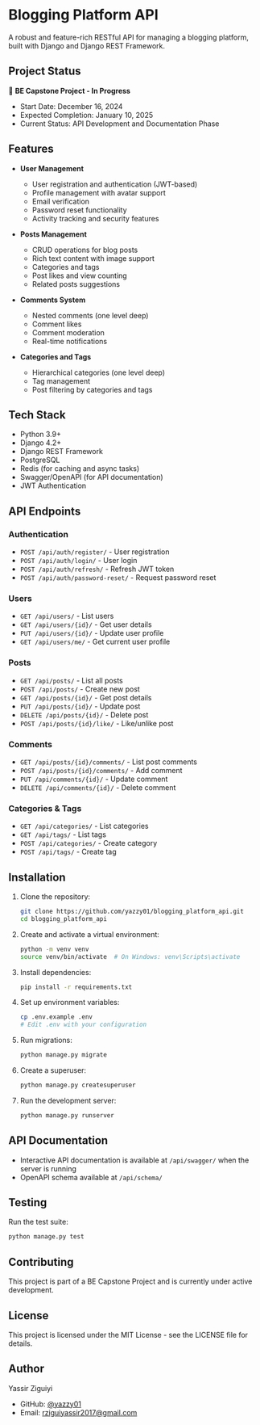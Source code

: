 # Blogging Platform API

A robust and feature-rich RESTful API for managing a blogging platform, built with Django and Django REST Framework.

## Project Status
🚀 **BE Capstone Project - In Progress**
- Start Date: December 16, 2024
- Expected Completion: January 10, 2025
- Current Status: API Development and Documentation Phase

## Features

- **User Management**
  - User registration and authentication (JWT-based)
  - Profile management with avatar support
  - Email verification
  - Password reset functionality
  - Activity tracking and security features

- **Posts Management**
  - CRUD operations for blog posts
  - Rich text content with image support
  - Categories and tags
  - Post likes and view counting
  - Related posts suggestions

- **Comments System**
  - Nested comments (one level deep)
  - Comment likes
  - Comment moderation
  - Real-time notifications

- **Categories and Tags**
  - Hierarchical categories (one level deep)
  - Tag management
  - Post filtering by categories and tags

## Tech Stack

- Python 3.9+
- Django 4.2+
- Django REST Framework
- PostgreSQL
- Redis (for caching and async tasks)
- Swagger/OpenAPI (for API documentation)
- JWT Authentication

## API Endpoints

### Authentication
- `POST /api/auth/register/` - User registration
- `POST /api/auth/login/` - User login
- `POST /api/auth/refresh/` - Refresh JWT token
- `POST /api/auth/password-reset/` - Request password reset

### Users
- `GET /api/users/` - List users
- `GET /api/users/{id}/` - Get user details
- `PUT /api/users/{id}/` - Update user profile
- `GET /api/users/me/` - Get current user profile

### Posts
- `GET /api/posts/` - List all posts
- `POST /api/posts/` - Create new post
- `GET /api/posts/{id}/` - Get post details
- `PUT /api/posts/{id}/` - Update post
- `DELETE /api/posts/{id}/` - Delete post
- `POST /api/posts/{id}/like/` - Like/unlike post

### Comments
- `GET /api/posts/{id}/comments/` - List post comments
- `POST /api/posts/{id}/comments/` - Add comment
- `PUT /api/comments/{id}/` - Update comment
- `DELETE /api/comments/{id}/` - Delete comment

### Categories & Tags
- `GET /api/categories/` - List categories
- `GET /api/tags/` - List tags
- `POST /api/categories/` - Create category
- `POST /api/tags/` - Create tag

## Installation

1. Clone the repository:
   ```bash
   git clone https://github.com/yazzy01/blogging_platform_api.git
   cd blogging_platform_api
   ```

2. Create and activate a virtual environment:
   ```bash
   python -m venv venv
   source venv/bin/activate  # On Windows: venv\Scripts\activate
   ```

3. Install dependencies:
   ```bash
   pip install -r requirements.txt
   ```

4. Set up environment variables:
   ```bash
   cp .env.example .env
   # Edit .env with your configuration
   ```

5. Run migrations:
   ```bash
   python manage.py migrate
   ```

6. Create a superuser:
   ```bash
   python manage.py createsuperuser
   ```

7. Run the development server:
   ```bash
   python manage.py runserver
   ```

## API Documentation

- Interactive API documentation is available at `/api/swagger/` when the server is running
- OpenAPI schema available at `/api/schema/`

## Testing

Run the test suite:
```bash
python manage.py test
```

## Contributing

This project is part of a BE Capstone Project and is currently under active development.

## License

This project is licensed under the MIT License - see the LICENSE file for details.

## Author

Yassir Ziguiyi
- GitHub: [@yazzy01](https://github.com/yazzy01)
- Email: rziguiyassir2017@gmail.com

